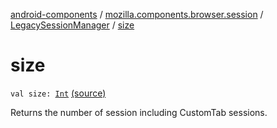 [android-components](../../index.md) / [mozilla.components.browser.session](../index.md) / [LegacySessionManager](index.md) / [size](./size.md)

# size

`val size: `[`Int`](https://kotlinlang.org/api/latest/jvm/stdlib/kotlin/-int/index.html) [(source)](https://github.com/mozilla-mobile/android-components/blob/master/components/browser/session/src/main/java/mozilla/components/browser/session/LegacySessionManager.kt#L32)

Returns the number of session including CustomTab sessions.

